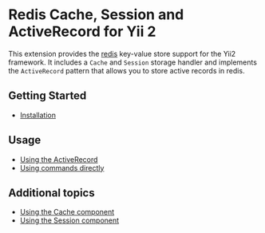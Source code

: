 Redis Cache, Session and ActiveRecord for Yii 2
===============================================

This extension provides the [redis](https://redis.io/) key-value store support for the Yii2 framework.
It includes a `Cache` and `Session` storage handler and implements the `ActiveRecord` pattern that allows
you to store active records in redis.


Getting Started
---------------

* [Installation](installation.md)

Usage
----- 

* [Using the ActiveRecord](usage-ar.md)
* [Using commands directly](usage-commands.md)

Additional topics
-----------------

* [Using the Cache component](topics-cache.md)
* [Using the Session component](topics-session.md)

